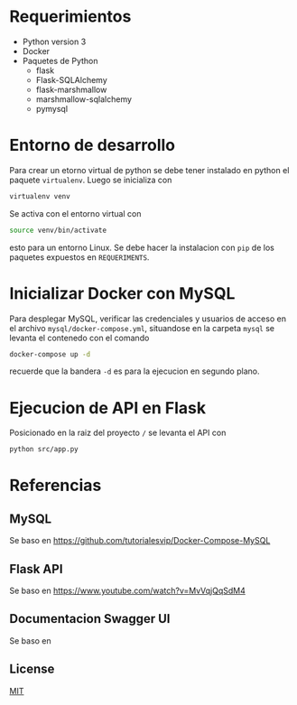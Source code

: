 # Requerimientos
 - Python version 3
 - Docker
 - Paquetes de Python
    - flask
    - Flask-SQLAlchemy
    - flask-marshmallow
    - marshmallow-sqlalchemy
    - pymysql

# Entorno de desarrollo
Para crear un etorno virtual de python se debe tener instalado en python el paquete ```virtualenv```.
Luego se inicializa con 

```bash
virtualenv venv
```
Se activa con el entorno virtual con

```bash
source venv/bin/activate
```

esto para un entorno Linux. Se debe hacer la instalacion con ``pip`` de los paquetes expuestos en ``REQUERIMENTS``.

# Inicializar Docker con MySQL
Para desplegar MySQL, verificar las credenciales y usuarios de acceso en el archivo ``mysql/docker-compose.yml``, situandose en la carpeta ``mysql`` se levanta el contenedo con el comando 

```bash
docker-compose up -d
```

recuerde que la bandera ``-d`` es para la ejecucion en segundo plano.

# Ejecucion de API en Flask
Posicionado en la raiz del proyecto ```/``` se levanta el API con 

```bash
python src/app.py
```

# Referencias
## MySQL
Se baso en https://github.com/tutorialesvip/Docker-Compose-MySQL

## Flask API
Se baso en https://www.youtube.com/watch?v=MvVqjQqSdM4

## Documentacion Swagger UI
Se baso en 

## License
[MIT](https://choosealicense.com/licenses/mit/)

